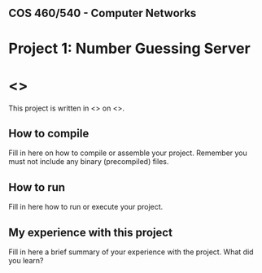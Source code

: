 ## COS 460/540 - Computer Networks
# Project 1: Number Guessing Server

# <<YOUR NAME>>

This project is written in <<LAUNGUAGE USED>> on <<OPERATING SYSTEM>>.

## How to compile

Fill in here on how to compile or assemble your project. Remember you must not
include any binary (precompiled) files.

## How to run

Fill in here how to run or execute your project.

## My experience with this project

Fill in here a brief summary of your experience with the project. What did you
learn?
